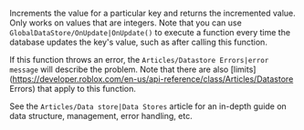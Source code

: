 Increments the value for a particular key and returns the incremented value. Only works on values that are integers. Note that you can use `GlobalDataStore/OnUpdate|OnUpdate()` to execute a function every time the database updates the key's value, such as after calling this function.

If this function throws an error, the `Articles/Datastore Errors|error message` will describe the problem. Note that there are also [limits](https://developer.roblox.com/en-us/api-reference/class/Articles/Datastore Errors) that apply to this function.

See the `Articles/Data store|Data Stores` article for an in-depth guide on data structure, management, error handling, etc.